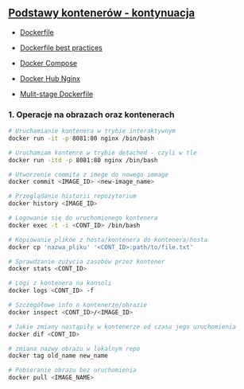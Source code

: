
## [Podstawy kontenerów - kontynuacja](https://szkolachmury.pl/kubernetes/tydzien-3-podstawy-kontenerow-2/)

* [Dockerfile](https://docs.docker.com/engine/reference/builder)

* [Dockerfile best practices](https://docs.docker.com/develop/develop-images/dockerfile_best-practices)

* [Docker Compose](https://docs.docker.com/compose)

* [Docker Hub Nginx](https://hub.docker.com/_/nginx)

* [Mulit-stage Dockerfile](https://docs.docker.com/develop/develop-images/multistage-build)

### 1. Operacje na obrazach oraz kontenerach

```bash
# Uruchamianie kontenera w trybie interaktywnym
docker run -it -p 8081:80 nginx /bin/bash

# Uruchamiam kontenre w trybie detached - czyli w tle
docker run -itd -p 8081:80 nginx /bin/bash

# Utworzenie commita z imege do nowego immage
docker commit <IMAGE_ID> <new-image_name>

# Przeglądanie historii repozytorium
docker history <IMAGE_ID>

# Logowanie się do uruchomionego kontenera
docker exec -t -i <CONT_ID> /bin/bash

# Kopiowanie plikóe z hosta/kontenera do kontenera/hosta
docker cp 'nazwa_pliku' '<CONT_ID>:path/to/file.txt'

# Sprawdzanie zużycia zasobów przez kontener
docker stats <CONT_ID>

# Logi z kontenera na konsoli
docker logs <CONT_ID> -f

# Szczegółowe info o kontenerze/obrazie
docker inspect <CONT_ID>/<IMAGE_ID>

# Jakie zmiany nastąpiły w kontenerze od czasu jego uruchomienia
docker dif <CONT_ID>

# zmiana nazwy obrazu w lokalnym repo
docker tag old_name new_name

# Pobieranie obrazu bez uruchomienia
docker pull <IMAGE_NAME>

```